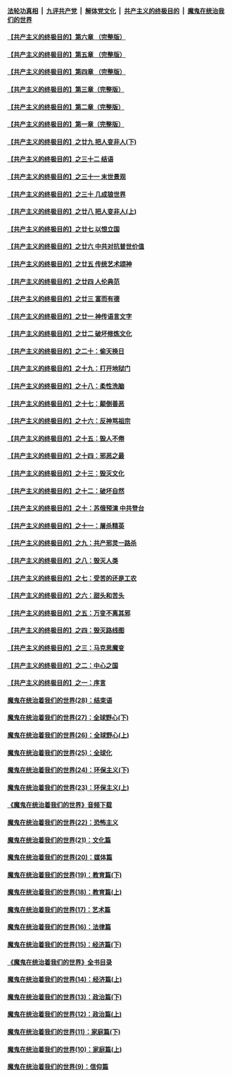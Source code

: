 ####  [法轮功真相](../../../../basic/blob/master/README.md?t=10042226) &nbsp;|&nbsp; [九评共产党](../../../../9ping.md/blob/master/README.md?t=10042226) &nbsp;|&nbsp; [解体党文化](../../../../jtdwh.md/blob/master/README.md?t=10042226)  &nbsp;|&nbsp; [共产主义的终极目的](../../../../gczydzjmd.md/blob/master/README.md?t=10042226) &nbsp;|&nbsp; [魔鬼在统治我们的世界](../../../../mgztzwmdsj.md/blob/master/README.md?t=10042226) 

#### [【共产主义的终极目的】第六章 （完整版）](../pages/nsc422/n11428913.md?t=10042226) 

#### [【共产主义的终极目的】第五章 （完整版）](../pages/nsc422/n11428912.md?t=10042226) 

#### [【共产主义的终极目的】第四章 （完整版）](../pages/nsc422/n11428907.md?t=10042226) 

#### [【共产主义的终极目的】第三章（完整版）](../pages/nsc422/n11428848.md?t=10042226) 

#### [【共产主义的终极目的】第二章（完整版）](../pages/nsc422/n11428831.md?t=10042226) 

#### [【共产主义的终极目的】第一章（完整版）](../pages/nsc422/n11417651.md?t=10042226) 

#### [【共产主义的终极目的】之廿九 把人变非人(下)](../pages/nsc422/n11344140.md?t=10042226) 

#### [【共产主义的终极目的】之三十二 结语](../pages/nsc422/n11360535.md?t=10042226) 

#### [【共产主义的终极目的】之三十一 末世景观](../pages/nsc422/n11351129.md?t=10042226) 

#### [【共产主义的终极目的】之三十 几成狼世界](../pages/nsc422/n11348280.md?t=10042226) 

#### [【共产主义的终极目的】之廿八 把人变非人(上)](../pages/nsc422/n11340492.md?t=10042226) 

#### [【共产主义的终极目的】之廿七 以恨立国](../pages/nsc422/n11336944.md?t=10042226) 

#### [【共产主义的终极目的】之廿六 中共对抗普世价值](../pages/nsc422/n11324785.md?t=10042226) 

#### [【共产主义的终极目的】之廿五 传统艺术颂神](../pages/nsc422/n11296396.md?t=10042226) 

#### [【共产主义的终极目的】之廿四 人伦典范](../pages/nsc422/n11296397.md?t=10042226) 

#### [【共产主义的终极目的】之廿三 富而有德](../pages/nsc422/n11283598.md?t=10042226) 

#### [【共产主义的终极目的】之廿一 神传语言文字](../pages/nsc422/n11263265.md?t=10042226) 

#### [【共产主义的终极目的】之廿二 破坏修炼文化](../pages/nsc422/n11245728.md?t=10042226) 

#### [【共产主义的终极目的】之二十：偷天换日](../pages/nsc422/n11238846.md?t=10042226) 

#### [【共产主义的终极目的】之十九：打开地狱门](../pages/nsc422/n11206376.md?t=10042226) 

#### [【共产主义的终极目的】之十八：柔性洗脑](../pages/nsc422/n11199994.md?t=10042226) 

#### [【共产主义的终极目的】之十七：颠倒善恶](../pages/nsc422/n11179782.md?t=10042226) 

#### [【共产主义的终极目的】之十六：反神骂祖宗](../pages/nsc422/n11166798.md?t=10042226) 

#### [【共产主义的终极目的】之十五：毁人不倦](../pages/nsc422/n11166792.md?t=10042226) 

#### [【共产主义的终极目的】之十四：邪恶之最](../pages/nsc422/n11150249.md?t=10042226) 

#### [【共产主义的终极目的】之十三：毁灭文化](../pages/nsc422/n11135227.md?t=10042226) 

#### [【共产主义的终极目的】之十二：破坏自然](../pages/nsc422/n11135214.md?t=10042226) 

#### [【共产主义的终极目的】之十：苏俄预演 中共登台](../pages/nsc422/n11118424.md?t=10042226) 

#### [【共产主义的终极目的】之十一：屠杀精英](../pages/nsc422/n11118442.md?t=10042226) 

#### [【共产主义的终极目的】之九：共产邪灵一路杀](../pages/nsc422/n11114139.md?t=10042226) 

#### [【共产主义的终极目的】之八：毁灭人类](../pages/nsc422/n11108503.md?t=10042226) 

#### [【共产主义的终极目的】之七：受苦的还是工农](../pages/nsc422/n11101809.md?t=10042226) 

#### [【共产主义的终极目的】之六：甜头和苦头](../pages/nsc422/n11096971.md?t=10042226) 

#### [【共产主义的终极目的】之五：万变不离其邪](../pages/nsc422/n11091285.md?t=10042226) 

#### [【共产主义的终极目的】之四：毁灭路线图](../pages/nsc422/n11086284.md?t=10042226) 

#### [【共产主义的终极目的】之三：马克思魔变](../pages/nsc422/n11061941.md?t=10042226) 

#### [【共产主义的终极目的】之二：中心之国](../pages/nsc422/n11047728.md?t=10042226) 

#### [【共产主义的终极目的】之一：序言](../pages/nsc422/n11086077.md?t=10042226) 

#### [魔鬼在统治着我们的世界(28)：结束语](../pages/nsc422/n10936246.md?t=10042226) 

#### [魔鬼在统治着我们的世界(27)：全球野心(下)](../pages/nsc422/n10928319.md?t=10042226) 

#### [魔鬼在统治着我们的世界(26)：全球野心(上)](../pages/nsc422/n10900318.md?t=10042226) 

#### [魔鬼在统治着我们的世界(25)：全球化](../pages/nsc422/n10788205.md?t=10042226) 

#### [魔鬼在统治着我们的世界(24)：环保主义(下)](../pages/nsc422/n10695307.md?t=10042226) 

#### [魔鬼在统治着我们的世界(23)：环保主义(上)](../pages/nsc422/n10688613.md?t=10042226) 

#### [《魔鬼在统治着我们的世界》音频下载](../pages/nsc422/n10635553.md?t=10042226) 

#### [魔鬼在统治着我们的世界(22)：恐怖主义](../pages/nsc422/n10614727.md?t=10042226) 

#### [魔鬼在统治着我们的世界(21)：文化篇](../pages/nsc422/n10597706.md?t=10042226) 

#### [魔鬼在统治着我们的世界(20)：媒体篇](../pages/nsc422/n10586579.md?t=10042226) 

#### [魔鬼在统治着我们的世界(19)：教育篇(下)](../pages/nsc422/n10564808.md?t=10042226) 

#### [魔鬼在统治着我们的世界(18)：教育篇(上)](../pages/nsc422/n10526970.md?t=10042226) 

#### [魔鬼在统治着我们的世界(17)：艺术篇](../pages/nsc422/n10499093.md?t=10042226) 

#### [魔鬼在统治着我们的世界(16)：法律篇](../pages/nsc422/n10485969.md?t=10042226) 

#### [魔鬼在统治着我们的世界(15)：经济篇(下)](../pages/nsc422/n10469975.md?t=10042226) 

#### [《魔鬼在统治着我们的世界》全书目录](../pages/nsc422/n10464261.md?t=10042226) 

#### [魔鬼在统治着我们的世界(14)：经济篇(上)](../pages/nsc422/n10457370.md?t=10042226) 

#### [魔鬼在统治着我们的世界(13)：政治篇(下)](../pages/nsc422/n10448270.md?t=10042226) 

#### [魔鬼在统治着我们的世界(12)：政治篇(上)](../pages/nsc422/n10444576.md?t=10042226) 

#### [魔鬼在统治着我们的世界(11)：家庭篇(下)](../pages/nsc422/n10440961.md?t=10042226) 

#### [魔鬼在统治着我们的世界(10)：家庭篇(上)](../pages/nsc422/n10435448.md?t=10042226) 

#### [魔鬼在统治着我们的世界(9)：信仰篇](../pages/nsc422/n10432159.md?t=10042226) 

